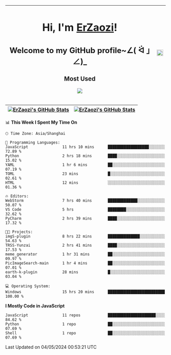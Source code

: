 |<h1>Hi, I'm <a href="https://github.com/erzaozi">ErZaozi</a>! </h1><h2>Welcome to my GitHub profile~∠( ᐛ 」∠)_</h2><p><h3>Most Used</h3><img src="https://skillicons.dev/icons?i=github,vscode,visualstudio,ubuntu,postman,pycharm,webstorm,git,docker"></p>|<img decoding="async" align=center src="https://cdn.jsdelivr.net/gh/erzaozi/erzaozi/image.gif" width="100%">|
| ----- | ----- |

| <a href="https://github.com/erzaozi"><img align="center" src="https://github-readme-stats.vercel.app/api/top-langs/?username=erzaozi&title_color=44cef6&text_color=4b5cc4&icon_color=2bbc8a&bg_color=white&langs_count=4&hide_border=true" alt="ErZaozi's GitHub Stats" /></a> | <a href="https://github.com/erzaozi"><img align="center" src="https://github-readme-stats.vercel.app/api?username=erzaozi&show_icons=true&line_height=27&count_private=true&title_color=44cef6&text_color=4b5cc4&icon_color=2bbc8a&bg_color=white&hide_border=true" alt="ErZaozi's GitHub Stats" /></a> |
| ----- | ----- |
<!--START_SECTION:waka-->
📊 **This Week I Spent My Time On** 

```text
🕑︎ Time Zone: Asia/Shanghai

💬 Programming Languages: 
JavaScript               11 hrs 10 mins      ██████████████████░░░░░░░   72.89 % 
Python                   2 hrs 18 mins       ████░░░░░░░░░░░░░░░░░░░░░   15.02 % 
YAML                     1 hr 6 mins         ██░░░░░░░░░░░░░░░░░░░░░░░   07.19 % 
TOML                     23 mins             █░░░░░░░░░░░░░░░░░░░░░░░░   02.61 % 
HTML                     12 mins             ░░░░░░░░░░░░░░░░░░░░░░░░░   01.36 % 

🔥 Editors: 
WebStorm                 7 hrs 40 mins       █████████████░░░░░░░░░░░░   50.07 % 
VS Code                  5 hrs               ████████░░░░░░░░░░░░░░░░░   32.62 % 
PyCharm                  2 hrs 39 mins       ████░░░░░░░░░░░░░░░░░░░░░   17.32 % 

🐱‍💻 Projects: 
imgS-plugin              8 hrs 22 mins       ██████████████░░░░░░░░░░░   54.63 % 
TRSS-Yunzai              2 hrs 41 mins       ████░░░░░░░░░░░░░░░░░░░░░   17.53 % 
meme_generator           1 hr 31 mins        ██░░░░░░░░░░░░░░░░░░░░░░░   09.97 % 
PicImageSearch-main      1 hr 4 mins         ██░░░░░░░░░░░░░░░░░░░░░░░   07.01 % 
earth-k-plugin           28 mins             █░░░░░░░░░░░░░░░░░░░░░░░░   03.04 % 

💻 Operating System: 
Windows                  15 hrs 20 mins      █████████████████████████   100.00 % 
```

**I Mostly Code in JavaScript** 

```text
JavaScript               11 repos            █████████████████████░░░░   84.62 % 
Python                   1 repo              ██░░░░░░░░░░░░░░░░░░░░░░░   07.69 % 
Shell                    1 repo              ██░░░░░░░░░░░░░░░░░░░░░░░   07.69 % 
```




 Last Updated on 04/05/2024 00:53:21 UTC
<!--END_SECTION:waka-->
